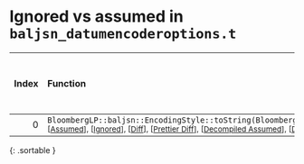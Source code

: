 # Ignored vs assumed in `baljsn_datumencoderoptions.t`

<script src="../sorttable.js"></script>

|   Index | Function                                                                                                                                                                                                                                                                                                           |   Difference in number of lines |   Function size difference in bytes |   Number of lines in assumed build |   Number of bytes in assumed build |   Number of lines in ignored build |   Number of bytes in ignored build |
|--------:|:-------------------------------------------------------------------------------------------------------------------------------------------------------------------------------------------------------------------------------------------------------------------------------------------------------------------|--------------------------------:|------------------------------------:|-----------------------------------:|-----------------------------------:|-----------------------------------:|-----------------------------------:|
|       0 | `BloombergLP::baljsn::EncodingStyle::toString(BloombergLP::baljsn::EncodingStyle::Value)` <sup>\[[Assumed](0-assume)\], \[[Ignored](0-none)\], \[[Diff](0.diff.html)\], \[[Prettier Diff](0-diff.html)\], \[[Decompiled Assumed](0-assume-decompiled.txt)\], \[[Decompiled Ignored](0-none-decompiled.txt)\]</sup> |                              -2 |                                   0 |                                  8 |                                 32 |                                 10 |                                 32 |
{: .sortable }
